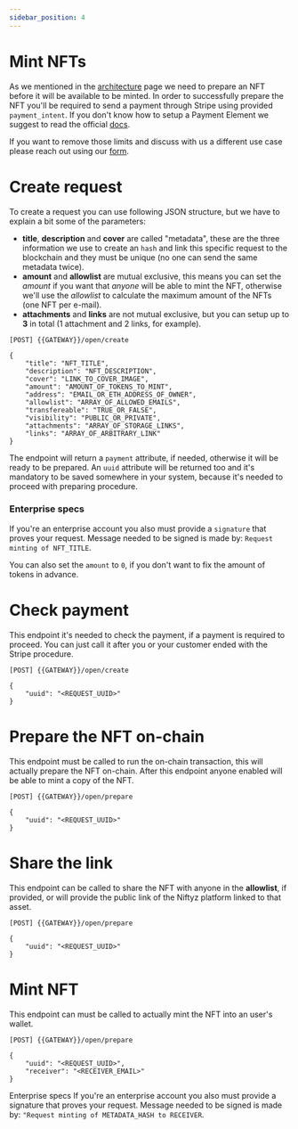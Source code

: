 ```yaml
---
sidebar_position: 4
---
```


# Mint NFTs

As we mentioned in the [architecture](/docs/api/architecture) page we need to prepare an NFT before it will be available to be minted. 
In order to successfully prepare the NFT you'll be required to send a payment through Stripe using provided `payment_intent`. 
If you don't know how to setup a Payment Element we suggest to read the official [docs](https://stripe.com/docs/payments/payment-element).

If you want to remove those limits and discuss with us a different use case please reach out using our [form](https://survey.niftyz.io/api). 

# Create request

To create a request you can use following JSON structure, but we have to explain a bit some of the parameters:

- **title**, **description** and **cover** are called "metadata", these are the three information we use to create an `hash` and link this specific request to the blockchain and they must be unique (no one can send the same metadata twice).
- **amount** and **allowlist** are mutual exclusive, this means you can set the *amount* if you want that *anyone* will be able to mint the NFT, otherwise we'll use the *allowlist* to calculate the maximum amount of the NFTs (one NFT per e-mail).
- **attachments** and **links** are not mutual exclusive, but you can setup up to **3** in total (1 attachment and 2 links, for example).

```
[POST] {{GATEWAY}}/open/create

{
    "title": "NFT_TITLE",
    "description": "NFT_DESCRIPTION",
    "cover": "LINK_TO_COVER_IMAGE",
    "amount": "AMOUNT_OF_TOKENS_TO_MINT",
    "address": "EMAIL_OR_ETH_ADDRESS_OF_OWNER",
    "allowlist": "ARRAY_OF_ALLOWED_EMAILS",
    "transfereable": "TRUE_OR_FALSE",
    "visibility": "PUBLIC_OR_PRIVATE",
    "attachments": "ARRAY_OF_STORAGE_LINKS",
    "links": "ARRAY_OF_ARBITRARY_LINK"
}
```

The endpoint will return a `payment` attribute, if needed, otherwise it will be ready to be prepared. An `uuid` attribute will be returned too and it's mandatory to be saved somewhere in your system, because it's needed to proceed with preparing procedure.

### Enterprise specs
If you're an enterprise account you also must provide a `signature` that proves your request. Message needed to be signed is made by: `Request minting of NFT_TITLE`.

You can also set the `amount` to `0`, if you don't want to fix the amount of tokens in advance.

# Check payment

This endpoint it's needed to check the payment, if a payment is required to proceed. You can just call it after you or your customer ended with the Stripe procedure.

```
[POST] {{GATEWAY}}/open/create

{
    "uuid": "<REQUEST_UUID>"
}
```

# Prepare the NFT on-chain

This endpoint must be called to run the on-chain transaction, this will actually prepare the NFT on-chain. After this endpoint anyone enabled will be able to mint a copy of the NFT.

```
[POST] {{GATEWAY}}/open/prepare

{
    "uuid": "<REQUEST_UUID>"
}
```

# Share the link

This endpoint can be called to share the NFT with anyone in the **allowlist**, if provided, or will provide the public link of the Niftyz platform linked to that asset.

```
[POST] {{GATEWAY}}/open/prepare

{
    "uuid": "<REQUEST_UUID>"
}
```

# Mint NFT

This endpoint can must be called to actually mint the NFT into an user's wallet.

```
[POST] {{GATEWAY}}/open/prepare

{
    "uuid": "<REQUEST_UUID>",
    "receiver": "<RECEIVER_EMAIL>"
}
```

Enterprise specs
If you're an enterprise account you also must provide a signature that proves your request. Message needed to be signed is made by: `"Request minting of METADATA_HASH to RECEIVER`.